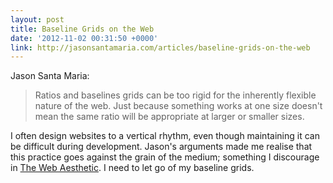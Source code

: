 ```yaml
---
layout: post
title: Baseline Grids on the Web
date: '2012-11-02 00:31:50 +0000'
link: http://jasonsantamaria.com/articles/baseline-grids-on-the-web
---
```

Jason Santa Maria:

> Ratios and baselines grids can be too rigid for the inherently flexible nature of the web. Just because something works at one size doesn't mean the same ratio will be appropriate at larger or smaller sizes.

I often design websites to a vertical rhythm, even though maintaining it can be difficult during development. Jason's arguments made me realise that this practice goes against the grain of the medium; something I discourage in [The Web Aesthetic][1]. I need to let go of my baseline grids.

[1]: http://www.alistapart.com/articles/the-web-aesthetic/